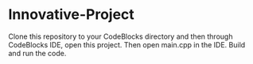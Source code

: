 # Innovative-Project

Clone this repository to your CodeBlocks directory and then through CodeBlocks IDE, open this project.
Then open main.cpp in the IDE. Build and run the code.
